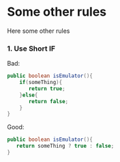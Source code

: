 # Some other rules

Here some other rules

### 1. Use Short IF

Bad:

```java
public boolean isEmulator(){
    if(someThing){
       return true;  
    }else{
       return false;
    }
}
```

Good:

```java
public boolean isEmulator(){
   return someThing ? true : false;
}
```
